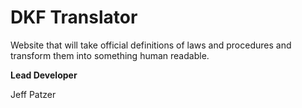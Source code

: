 # DKF Translator

Website that will take official definitions of laws and procedures and transform them into something human readable. 

**Lead Developer**

Jeff Patzer
